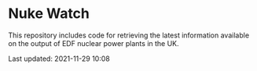 # Nuke Watch

This repository includes code for retrieving the latest information available on the output of EDF nuclear power plants in the UK.

Last updated: 2021-11-29 10:08
